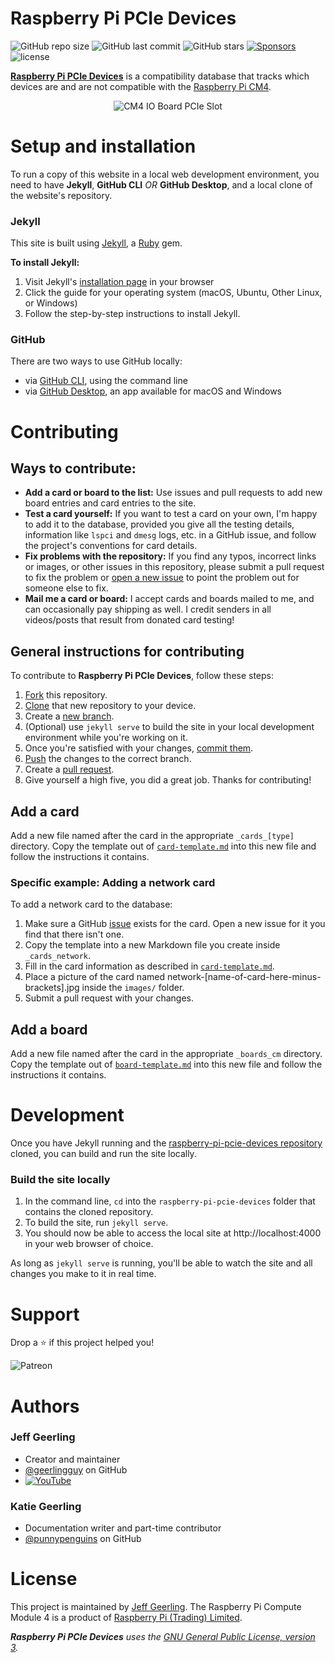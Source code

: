 # Raspberry Pi PCIe Devices

<!--- shields were customized from https://shields.io/ --->
![GitHub repo size](https://img.shields.io/github/repo-size/geerlingguy/raspberry-pi-pcie-devices)
![GitHub last commit](https://img.shields.io/github/last-commit/geerlingguy/raspberry-pi-pcie-devices)
![GitHub stars](https://img.shields.io/github/stars/geerlingguy/raspberry-pi-pcie-devices?style=social)
[![Sponsors](https://img.shields.io/github/sponsors/geerlingguy)](https://github.com/sponsors/geerlingguy#sponsors)
![license](https://img.shields.io/github/license/geerlingguy/raspberry-pi-pcie-devices?logoColor=blue)

[**Raspberry Pi PCIe Devices**](https://pipci.jeffgeerling.com/) is a compatibility database that tracks which devices are and are not compatible with the [Raspberry Pi CM4](https://www.raspberrypi.com/products/compute-module-4/).

<p align="center">
  <img src="/images/cm4-io-board-pcie-slot.jpeg" alt="CM4 IO Board PCIe Slot"/>
</p>

# Setup and installation

To run a copy of this website in a local web development environment, you need to have **Jekyll**, **GitHub CLI** *OR* **GitHub Desktop**, and a local clone of the website's repository.

### Jekyll
This site is built using [Jekyll](https://jekyllrb.com/), a [Ruby](https://www.ruby-lang.org/en/) gem.

**To install Jekyll:**
1. Visit Jekyll's [installation page](https://jekyllrb.com/docs/installation/) in your browser
2. Click the guide for your operating system (macOS, Ubuntu, Other Linux, or Windows)
3. Follow the step-by-step instructions to install Jekyll.

### GitHub
There are two ways to use GitHub locally:
* via [GitHub CLI](https://cli.github.com/), using the command line
* via [GitHub Desktop](https://desktop.github.com/), an app available for macOS and Windows

# Contributing

## Ways to contribute:
* **Add a card or board to the list:** Use issues and pull requests to add new board entries and card entries to the site.
* **Test a card yourself:** If you want to test a card on your own, I'm happy to add it to the database, provided you give all the testing details, information like `lspci` and `dmesg` logs, etc. in a GitHub issue, and follow the project's conventions for card details.
* **Fix problems with the repository:** If you find any typos, incorrect links or images, or other issues in this repository, please submit a pull request to fix the problem or [open a new issue](https://github.com/geerlingguy/raspberry-pi-pcie-devices/issues/new/choose) to point the problem out for someone else to fix.
* **Mail me a card or board:** I accept cards and boards mailed to me, and can occasionally pay shipping as well. I credit senders in all videos/posts that result from donated card testing!

## General instructions for contributing
To contribute to **Raspberry Pi PCIe Devices**, follow these steps:
1. [Fork](https://docs.github.com/en/get-started/quickstart/fork-a-repo) this repository.
2. [Clone](https://docs.github.com/en/repositories/creating-and-managing-repositories/cloning-a-repository) that new repository to your device.
3. Create a [new branch](https://docs.github.com/en/desktop/contributing-and-collaborating-using-github-desktop/making-changes-in-a-branch/managing-branches#creating-a-branch).
3. (Optional) use `jekyll serve` to build the site in your local development environment while you're working on it.
4. Once you're satisfied with your changes, [commit them](https://docs.github.com/en/desktop/contributing-and-collaborating-using-github-desktop/making-changes-in-a-branch/committing-and-reviewing-changes-to-your-project).
5. [Push](https://docs.github.com/en/desktop/contributing-and-collaborating-using-github-desktop/making-changes-in-a-branch/pushing-changes-to-github) the changes to the correct branch.
6. Create a [pull request](https://docs.github.com/en/pull-requests/collaborating-with-pull-requests/proposing-changes-to-your-work-with-pull-requests/creating-a-pull-request-from-a-fork).
7. Give yourself a high five, you did a great job. Thanks for contributing!

## Add a card
Add a new file named after the card in the appropriate `_cards_[type]` directory.
Copy the template out of [`card-template.md`](card-template.md) into this new file and follow the instructions it contains.

### Specific example: Adding a network card
To add a network card to the database:
1. Make sure a GitHub [issue](https://github.com/geerlingguy/raspberry-pi-pcie-devices/issues) exists for the card. Open a new issue for it you find that there isn't one.
2. Copy the template into a new Markdown file you create inside `_cards_network`.
3. Fill in the card information as described in [`card-template.md`](card-template.md).
4. Place a picture of the card named network-[name-of-card-here-minus-brackets].jpg inside the `images/` folder.
5. Submit a pull request with your changes.

## Add a board
Add a new file named after the card in the appropriate `_boards_cm` directory.
Copy the template out of [`board-template.md`](board-template.md) into this new file and follow the instructions it contains.

# Development

Once you have Jekyll running and the [raspberry-pi-pcie-devices repository](https://github.com/geerlingguy/raspberry-pi-pcie-devices) cloned, you can build and run the site locally.

### Build the site locally
1. In the command line, `cd` into the `raspberry-pi-pcie-devices` folder that contains the cloned repository.
2. To build the site, run `jekyll serve`.
3. You should now be able to access the local site at http://localhost:4000 in your web browser of choice.

As long as `jekyll serve` is running, you'll be able to watch the site and all changes you make to it in real time.

# Support
Drop a ⭐ if this project helped you!

![Patreon](https://img.shields.io/badge/-Patreon-f96854?style=for-the-badge&logo=patreon&logoColor=white)

# Authors
### Jeff Geerling
* Creator and maintainer
* [@geerlingguy](https://github.com/geerlingguy) on GitHub
* [![YouTube](https://img.shields.io/youtube/channel/subscribers/UCR-DXc1voovS8nhAvccRZhg?style=social)](https://www.youtube.com/c/JeffGeerling)

### Katie Geerling
* Documentation writer and part-time contributor
* [@punnypenguins](https://github.com/punnypenguins) on GitHub

# License

This project is maintained by [Jeff Geerling](https://www.jeffgeerling.com/). The Raspberry Pi Compute Module 4 is a product of [Raspberry Pi (Trading) Limited](https://www.raspberrypi.org/about/).

_**Raspberry Pi PCIe Devices** uses the [GNU General Public License, version 3](https://opensource.org/licenses/GPL-3.0)._
